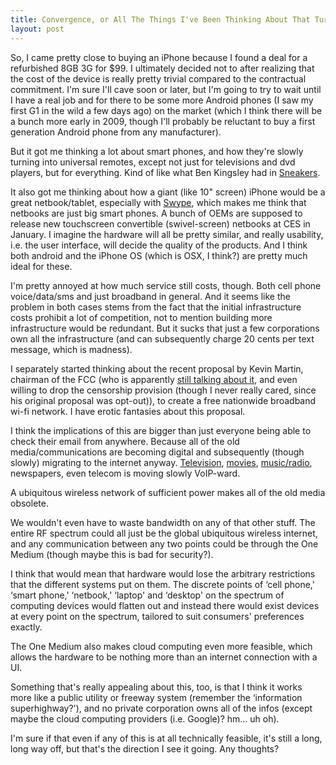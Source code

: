 ```yaml
---
title: Convergence, or All The Things I've Been Thinking About That Turned Out To Be The Same Thing
layout: post
---
```


So, I came pretty close to buying an iPhone because I found a deal for a
refurbished 8GB 3G for $99. I ultimately decided not to after realizing
that the cost of the device is really pretty trivial compared to the
contractual commitment. I'm sure I'll cave soon or later, but I'm going
to try to wait until I have a real job and for there to be some more
Android phones (I saw my first G1 in the wild a few days ago) on the
market (which I think there will be a bunch more early in 2009, though
I'll probably be reluctant to buy a first generation Android phone from
any manufacturer).

But it got me thinking a lot about smart phones, and how they're slowly
turning into universal remotes, except not just for televisions and dvd
players, but for everything. Kind of like what Ben Kingsley had in
[Sneakers](http://www.imdb.com/title/tt0105435/).

It also got me thinking about how a giant (like 10" screen) iPhone would
be a great netbook/tablet, especially with
[Swype](http://blog.byjoemoon.com/?q=node/1260), which makes me think
that netbooks are just big smart phones. A bunch of OEMs are supposed to
release new touchscreen convertible (swivel-screen) netbooks at CES in
January. I imagine the hardware will all be pretty similar, and really
usability, i.e. the user interface, will decide the quality of the
products. And I think both android and the iPhone OS (which is OSX, I
think?) are pretty much ideal for these.

I'm pretty annoyed at how much service still costs, though. Both cell
phone voice/data/sms and just broadband in general. And it seems like
the problem in both cases stems from the fact that the initial
infrastructure costs prohibit a lot of competition, not to mention
building more infrastructure would be redundant. But it sucks that just
a few corporations own all the infrastructure (and can subsequently
charge 20 cents per text message, which is madness).

I separately started thinking about the recent proposal by Kevin Martin,
chairman of the FCC (who is apparently [still talking about
it](http://news.slashdot.org/article.pl?sid=08/12/30/2335200&from=rss),
and even willing to drop the censorship provision (though I never really
cared, since his original proposal was opt-out)), to create a free
nationwide broadband wi-fi network. I have erotic fantasies about this
proposal.

I think the implications of this are bigger than just everyone being
able to check their email from anywhere. Because all of the old
media/communications are becoming digital and subsequently (though
slowly) migrating to the internet anyway.
[Television](http://www.hulu.com/),
[movies](http://www.netflix.com/HowItWorks),
[music/radio](http://www.last.fm/), newspapers, even telecom is moving
slowly VoIP-ward.

A ubiquitous wireless network of sufficient power makes all of the old
media obsolete.

We wouldn't even have to waste bandwidth on any of that other stuff. The
entire RF spectrum could all just be the global ubiquitous wireless
internet, and any communication between any two points could be through
the One Medium (though maybe this is bad for security?).

I think that would mean that hardware would lose the arbitrary
restrictions that the different systems put on them. The discrete points
of ‘cell phone,' ‘smart phone,' ‘netbook,' ‘laptop' and ‘desktop' on the
spectrum of computing devices would flatten out and instead there would
exist devices at every point on the spectrum, tailored to suit
consumers' preferences exactly.

The One Medium also makes cloud computing even more feasible, which
allows the hardware to be nothing more than an internet connection with
a UI.

Something that's really appealing about this, too, is that I think it
works more like a public utility or freeway system (remember the
‘information superhighway?'), and no private corporation owns all of the
infos (except maybe the cloud computing providers (i.e. Google)? hm… uh
oh).

I'm sure if that even if any of this is at all technically feasible,
it's still a long, long way off, but that's the direction I see it
going. Any thoughts?
